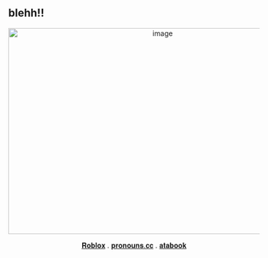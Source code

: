 ## blehh!!
 </p>
<p align="center">
 <img width="603" height="414" alt="image" src="https://media.discordapp.net/attachments/1400116994111701196/1401952236879351818/Untitled1_20250804183718.png?ex=68922544&is=6890d3c4&hm=335de225373d9cc80d9c41137e5425ee2bdc4d3dcc91be566b3aef24e2db17b0&=&format=webp&quality=lossless&width=905&height=621" />
 <p align="center">
  <a href="https://www.roblox.com/users/8408466806/profile">𝐑𝐨𝐛𝐥𝐨𝐱</a> .
  <a href="https://prns.cc/yourname">𝐩𝐫𝐨𝐧𝐨𝐮𝐧𝐬.𝐜𝐜</a> .
  <a href="https://deerilyyvo.atabook.org/">𝐚𝐭𝐚𝐛𝐨𝐨𝐤</a> 
</p>
 






 











